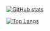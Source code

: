 [![GitHub stats](https://github-readme-stats.vercel.app/api?username=mdos-san)](https://github.com/anuraghazra/github-readme-stats)

[![Top Langs](https://github-readme-stats.vercel.app/api/top-langs/?username=mdos-san&layout=compact)](https://github.com/anuraghazra/github-readme-stats)

<!--
**mdos-san/mdos-san** is a ✨ _special_ ✨ repository because its `README.md` (this file) appears on your GitHub profile.

Here are some ideas to get you started:

- 🔭 I’m currently working on ...
- 🌱 I’m currently learning ...
- 👯 I’m looking to collaborate on ...
- 🤔 I’m looking for help with ...
- 💬 Ask me about ...
- 📫 How to reach me: ...
- 😄 Pronouns: ...
- ⚡ Fun fact: ...
-->
